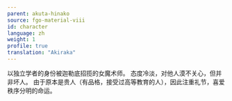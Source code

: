 ```yaml
---
parent: akuta-hinako
source: fgo-material-viii
id: character
language: zh
weight: 1
profile: true
translation: "Akiraka"
---
```


以独立学者的身份被迦勒底招揽的女魔术师。
态度冷淡，对他人漠不关心，但并非坏人。
由于原本是贵人（有品格，接受过高等教育的人），因此注重礼节，喜爱秩序分明的命运。
